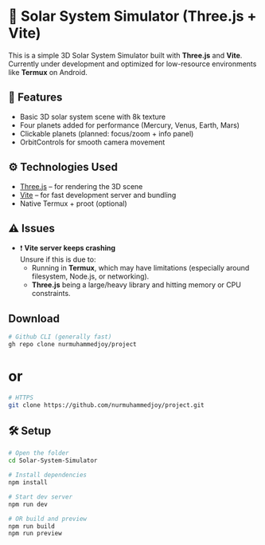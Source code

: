 # 🌌 Solar System Simulator (Three.js + Vite)

This is a simple 3D Solar System Simulator built with **Three.js** and **Vite**.  
Currently under development and optimized for low-resource environments like **Termux** on Android.

## 🚀 Features

- Basic 3D solar system scene with 8k texture 
- Four planets added for performance (Mercury, Venus, Earth, Mars)
- Clickable planets (planned: focus/zoom + info panel)
- OrbitControls for smooth camera movement

## ⚙️ Technologies Used

- [Three.js](https://threejs.org/) – for rendering the 3D scene
- [Vite](https://vitejs.dev/) – for fast development server and bundling
- Native Termux + proot (optional)

## ⚠️ Issues

- ❗ **Vite server keeps crashing**  
  Unsure if this is due to:
  - Running in **Termux**, which may have limitations (especially around filesystem, Node.js, or networking).
  - **Three.js** being a large/heavy library and hitting memory or CPU constraints.
  

## Download 

```bash
# Github CLI (generally fast)
gh repo clone nurmuhammedjoy/project
```
# or

```bash
# HTTPS
git clone https://github.com/nurmuhammedjoy/project.git
```
## 🛠️ Setup

```bash
# Open the folder 
cd Solar-System-Simulator

# Install dependencies
npm install

# Start dev server
npm run dev

# OR build and preview
npm run build
npm run preview
